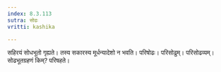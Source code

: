 ```yaml
---
index: 8.3.113
sutra: सोढः
vritti: kashika

---
```

सहिरयं सोधभूतो गृह्यते। तस्य सकारस्य मूर्धन्यादेशो न भवति। परिषोढः। परिसोढुम्। परिसोढव्यम्। सोढभूतग्रहणं किम्? परिषहते।